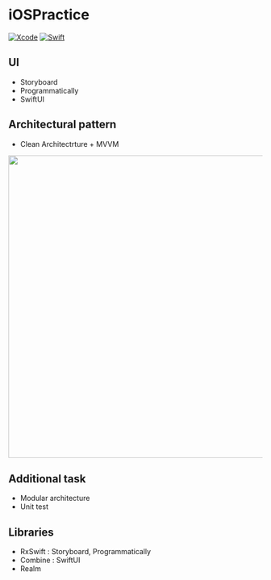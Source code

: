 # iOSPractice

[![Xcode](https://img.shields.io/badge/Xcode-13.2-blue)](https://developer.apple.com/documentation/xcode-release-notes/xcode-13_2-release-notes)
[![Swift](https://img.shields.io/badge/Swift-5.5-red)](https://docs.swift.org/swift-book/)


## UI
- Storyboard
- Programmatically
- SwiftUI

## Architectural pattern
- Clean Architectrture + MVVM

<img src="https://user-images.githubusercontent.com/52350456/151110623-d29bd49c-db05-41da-add2-a44e3c5f0c23.jpeg" width="600">

## Additional task
- Modular architecture
- Unit test 

## Libraries
- RxSwift : Storyboard, Programmatically 
- Combine : SwiftUI
- Realm
